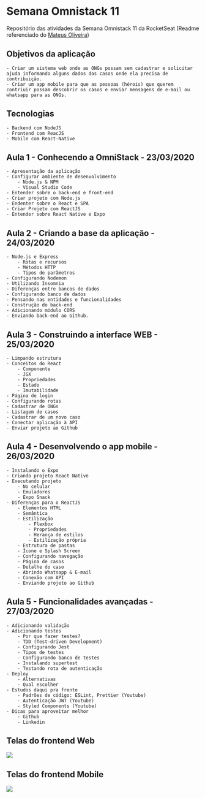 # Semana Omnistack 11
Repositório das atividades da Semana Omnistack 11 da RocketSeat (Readme referenciado do [Mateus Oliveira](https://github.com/MLDOliveira))


## Objetivos da aplicação
    - Criar um sistema web onde as ONGs possam sem cadastrar e solicitar ajuda informando alguns dados dos casos onde ela precisa de contribuição.
    - Criar um app mobile para que as pessoas (hérois) que querem contriuir possam descobrir os casos e enviar mensagens de e-mail ou whatsapp para as ONGs.
    
## Tecnologias
    - Backend com NodeJS
    - Frontend com ReacJS
    - Mobile com React-Native
    
## Aula 1 - Conhecendo a OmniStack - 23/03/2020
    - Apresentação da aplicação
    - Configurar ambiente de desenvolvimento
        - Node.js & NPM
        - Visual Studio Code
    - Entender sobre o back-end e front-end
    - Criar projeto com Node.js
    - Endenter sobre o React e SPA
    - Criar Projeto com ReactJS
    - Entender sobre React Native e Expo

## Aula 2 - Criando a base da aplicação - 24/03/2020
    - Node.js e Express
        - Rotas e recursos
        - Métodos HTTP
        - Tipos de parâmetros
    - Configurando Nodemon
    - Utilizando Insomnia
    - Diferenças entre bancos de dados
    - Configurando banco de dados
    - Pensando nas entidades e funcionalidades
    - Construção do back-end
    - Adicionando módulo CORS
    - Enviando back-end ao Github.
    
## Aula 3 - Construindo a interface WEB - 25/03/2020
    - Limpando estrutura
    - Conceitos do React
        - Componente
        - JSX
        - Propriedades
        - Estado
        - Imutabilidade
    - Página de login
    - Configurando rotas
    - Cadastrar de ONGs
    - Listagem de casos
    - Cadastrar de um novo caso
    - Conectar aplicação à API
    - Enviar projeto ao Github

## Aula 4 - Desenvolvendo o app mobile - 26/03/2020
    - Instalando o Expo
    - Criando projeto React Native
    - Executando projeto
        - No celular
        - Emuladores
        - Expo Snack
    - Diferenças para o ReactJS
        - Elementos HTML
        - Semântica
        - Estilização
            - Flexbox
            - Propriedades
            - Herança de estilos
            - Estilização própria
        - Estrutura de pastas
        - Ícone e Splash Screen
        - Configurando navegação
        - Página de casos
        - Detalhe do caso
        - Abrindo Whatsapp & E-mail
        - Conexão com API
        - Enviando projeto ao Github

## Aula 5 - Funcionalidades avançadas - 27/03/2020
    - Adicionando validação
    - Adicionando testes
        - Por que fazer testes?
        - TDD (Test-driven Development)
        - Configurando Jest
        - Tipos de testes
        - Configurando banco de testes
        - Instalando supertest
        - Testando rota de autenticação
    - Deploy
        - Alternativas
        - Qual escolher
    - Estudos daqui pra frente
        - Padrões de código: ESLint, Prettier (Youtube)
        - Autenticação JWT (Youtube)
        - Styled Components (Youtube)
    - Dicas para aproveitar melhor
        - Github
        - Linkedin

## Telas do frontend Web
![](frontend/src/assets/screens.gif)

## Telas do frontend Mobile
![](mobile/src/assets/telasmobile.png)
